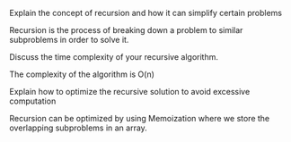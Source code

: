 Explain the concept of recursion and how it can simplify certain problems

Recursion is the process of breaking down a problem to similar subproblems in order to solve it.

Discuss the time complexity of your recursive algorithm.

  The complexity of the algorithm is O(n)

Explain how to optimize the recursive solution to avoid excessive computation

  Recursion can be optimized by using Memoization where we store the overlapping subproblems in an array.

